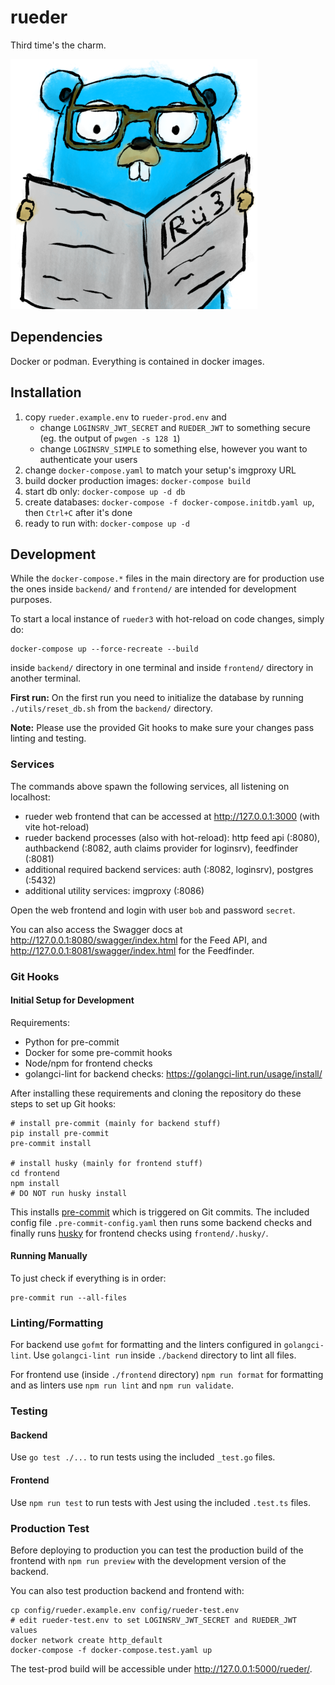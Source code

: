 # rueder

Third time's the charm.

![rueder3 logo: a gopher with glasses reading a newspaper](docs/images/rueder3gopher_s.png)

## Dependencies

Docker or podman. Everything is contained in docker images.

## Installation

1. copy `rueder.example.env` to `rueder-prod.env` and
    - change `LOGINSRV_JWT_SECRET` and `RUEDER_JWT` to something secure (eg.
      the output of `pwgen -s 128 1`)
    - change `LOGINSRV_SIMPLE` to something else, however you want to
      authenticate your users
2. change `docker-compose.yaml` to match your setup's imgproxy URL
3. build docker production images: `docker-compose build`
4. start db only: `docker-compose up -d db`
5. create databases: `docker-compose -f docker-compose.initdb.yaml up`, then
   `Ctrl+C` after it's done
6. ready to run with: `docker-compose up -d`

## Development

While the `docker-compose.*` files in the main directory are for production use
the ones inside `backend/` and `frontend/` are intended for development purposes.

To start a local instance of `rueder3` with hot-reload on code changes, simply do:

```shell
docker-compose up --force-recreate --build
```

inside `backend/` directory in one terminal and inside `frontend/` directory in
another terminal.

**First run:** On the first run you need to initialize the database by running
`./utils/reset_db.sh` from the `backend/` directory.

**Note:** Please use the provided Git hooks to make sure your changes pass
linting and testing.

### Services

The commands above spawn the following services, all listening on localhost:

- rueder web frontend that can be accessed at <http://127.0.0.1:3000> (with
  vite hot-reload)
- rueder backend processes (also with hot-reload): http feed api (:8080),
  authbackend (:8082, auth claims provider for loginsrv), feedfinder (:8081)
- additional required backend services: auth (:8082, loginsrv), postgres (:5432)
- additional utility services: imgproxy (:8086)

Open the web frontend and login with user `bob` and password `secret`.

You can also access the Swagger docs at <http://127.0.0.1:8080/swagger/index.html>
for the Feed API, and <http://127.0.0.1:8081/swagger/index.html> for the
Feedfinder.

### Git Hooks

#### Initial Setup for Development

Requirements:

- Python for pre-commit
- Docker for some pre-commit hooks
- Node/npm for frontend checks
- golangci-lint for backend checks: <https://golangci-lint.run/usage/install/>

After installing these requirements and cloning the repository do these steps to
set up Git hooks:

```shell
# install pre-commit (mainly for backend stuff)
pip install pre-commit
pre-commit install

# install husky (mainly for frontend stuff)
cd frontend
npm install
# DO NOT run husky install
```

This installs [pre-commit](https://pre-commit.com/) which is triggered on Git commits.
The included config file `.pre-commit-config.yaml` then runs some backend checks
and finally runs [husky](https://typicode.github.io/husky) for frontend checks
using `frontend/.husky/`.

#### Running Manually

To just check if everything is in order:

```shell
pre-commit run --all-files
```

### Linting/Formatting

For backend use `gofmt` for formatting and the linters configured in `golangci-lint`.
Use `golangci-lint run` inside `./backend` directory to lint all files.

For frontend use (inside `./frontend` directory) `npm run format` for formatting
and as linters use `npm run lint` and `npm run validate`.

### Testing

#### Backend

Use `go test ./...` to run tests using the included `_test.go` files.

#### Frontend

Use `npm run test` to run tests with Jest using the included `.test.ts` files.

### Production Test

Before deploying to production you can test the production build of the
frontend with `npm run preview` with the development version of the backend.

You can also test production backend and frontend with:

```shell
cp config/rueder.example.env config/rueder-test.env
# edit rueder-test.env to set LOGINSRV_JWT_SECRET and RUEDER_JWT values
docker network create http_default
docker-compose -f docker-compose.test.yaml up
```

The test-prod build will be accessible under <http://127.0.0.1:5000/rueder/>.
